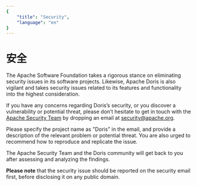 ```yaml
---
{
    "title": "Security",
    "language": "en"
}
---
```


<!--
Licensed to the Apache Software Foundation (ASF) under one
or more contributor license agreements.  See the NOTICE file
distributed with this work for additional information
regarding copyright ownership.  The ASF licenses this file
to you under the Apache License, Version 2.0 (the
"License"); you may not use this file except in compliance
with the License.  You may obtain a copy of the License at

  http://www.apache.org/licenses/LICENSE-2.0

Unless required by applicable law or agreed to in writing,
software distributed under the License is distributed on an
"AS IS" BASIS, WITHOUT WARRANTIES OR CONDITIONS OF ANY
KIND, either express or implied.  See the License for the
specific language governing permissions and limitations
under the License.
-->

# 安全

The Apache Software Foundation takes a rigorous stance on eliminating security issues in its software projects. Likewise, Apache Doris is also vigilant and takes security issues related to its features and functionality into the highest consideration.

If you have any concerns regarding Doris’s security, or you discover a vulnerability or potential threat, please don’t hesitate to get in touch with the [Apache Security Team](http://www.apache.org/security/) by dropping an email at [security@apache.org](mailto:security@apache.org).

Please specify the project name as "Doris" in the email, and provide a description of the relevant problem or potential threat. You are also urged to recommend how to reproduce and replicate the issue.

The Apache Security Team and the Doris community will get back to you after assessing and analyzing the findings.

**Please note** that the security issue should be reported on the security email first, before disclosing it on any public domain.

